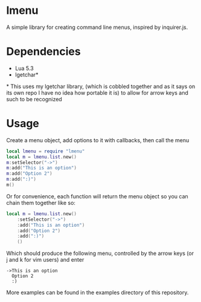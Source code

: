 # lmenu
A simple library for creating command line menus, inspired by inquirer.js.

# Dependencies
 - Lua 5.3
 - lgetchar\*

\* This uses my lgetchar library, (which is cobbled together and as it says on its own repo I have no idea how portable it is) to allow for arrow keys and such to be recognized

# Usage
Create a menu object, add options to it with callbacks, then call the menu

```lua
local lmenu = require "lmenu"
local m = lmenu.list.new()
m:setSelector("->")
m:add("This is an option")
m:add("Option 2")
m:add(":)")
m()
```
Or for convenience, each function will return the menu object so you can chain them together like so:
```lua
local m = lmenu.list.new()
	:setSelector("->")
	:add("This is an option")
	:add("Option 2")
	:add(":)")
	()
```

Which should produce the following menu, controlled by the arrow keys (or j and k for vim users) and enter
```
->This is an option
  Option 2
  :)
```

More examples can be found in the examples directory of this repository.
